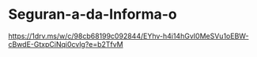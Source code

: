 # Seguran-a-da-Informa-o

https://1drv.ms/w/c/98cb68199c092844/EYhv-h4i14hGvI0MeSVu1oEBW-cBwdE-GtxpCiNqi0cvlg?e=b2TfvM
